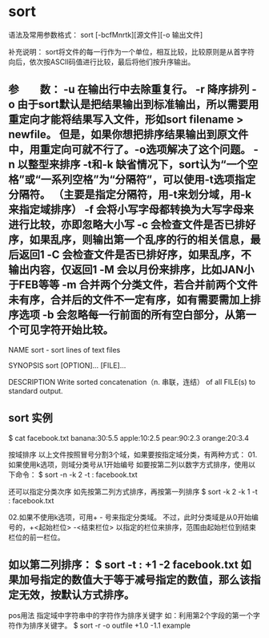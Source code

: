 # sort

语法及常用参数格式：
sort [-bcfMnrtk][源文件][-o 输出文件] 

补充说明：
sort将文件的每一行作为一个单位，相互比较，比较原则是从首字符向后，依次按ASCII码值进行比较，最后将他们按升序输出。

参　　数：
-u       在输出行中去除重复行。
-r        降序排列
-o       由于sort默认是把结果输出到标准输出，所以需要用重定向才能将结果写入文件，形如sort filename > newfile。
           但是，如果你想把排序结果输出到原文件中，用重定向可就不行了。-o选项解决了这个问题。
-n        以整型来排序
-t和-k   缺省情况下，sort认为“一个空格”或“一系列空格”为“分隔符”，可以使用-t选项指定分隔符。
           （主要是指定分隔符，用-t来划分域，用-k来指定域排序）
-f        会将小写字母都转换为大写字母来进行比较，亦即忽略大小写
-c       会检查文件是否已排好序，如果乱序，则输出第一个乱序的行的相关信息，最后返回1
-C       会检查文件是否已排好序，如果乱序，不输出内容，仅返回1
-M      会以月份来排序，比如JAN小于FEB等等
-m      合并两个分类文件，若合并前两个文件未有序，合并后的文件不一定有序，如有需要需加上排序选项
-b       会忽略每一行前面的所有空白部分，从第一个可见字符开始比较。
---------------------------------------------------------------------------------------------------------------------------------------------
NAME
       sort - sort lines of text files

SYNOPSIS
       sort [OPTION]... [FILE]...

DESCRIPTION
       Write sorted concatenation（n. 串联，连结） of all FILE(s) to standard output.

## sort 实例

$ cat facebook.txt
banana:30:5.5
apple:10:2.5
pear:90:2.3
orange:20:3.4

按域排序
以上文件按照冒号分割3个域，如果要按指定域分类，有两种方式：
01.如果使用k选项，则域分类号从1开始编号
   如要按第二列以数字方式排序，使用以下命令：
   $ sort -n -k 2 -t : facebook.txt

   还可以指定分类次序
   如先按第二列方式排序，再按第一列排序
   $ sort  -k 2 -k 1 -t : facebook.txt

02.如果不使用k选项，可用+ - 号来指定分类域。
   不过，此时分类域是从0开始编号的，+<起始栏位> -<结束栏位> 以指定的栏位来排序，范围由起始栏位到结束栏位的前一栏位。

如以第二列排序：
$ sort   -t : +1 -2 facebook.txt
如果加号指定的数值大于等于减号指定的数值，那么该指定无效，按默认方式排序。 
----------------------------------------------------------------------------------------------------------------------------------------------
pos用法
指定域中字符串中的字符作为排序关键字
如：利用第2个字段的第一个字符作为排序关键字。
$ sort -r -o outfile +1.0 -1.1 example

